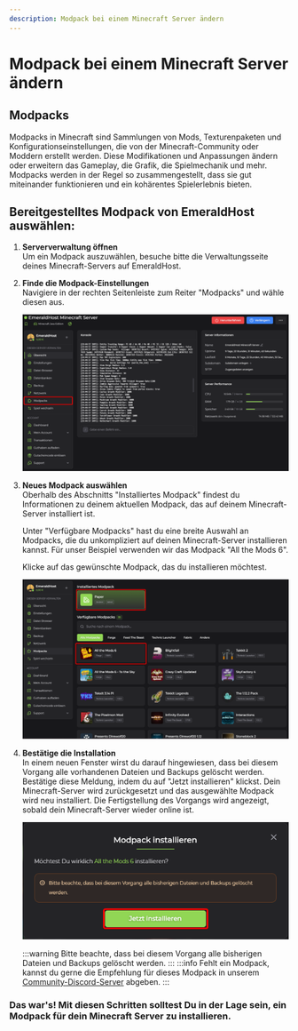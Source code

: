 ```yaml
---
description: Modpack bei einem Minecraft Server ändern
---
```


# Modpack bei einem Minecraft Server ändern

## Modpacks

Modpacks in Minecraft sind Sammlungen von Mods, Texturenpaketen und Konfigurationseinstellungen, die von der Minecraft-Community oder Moddern erstellt werden. Diese Modifikationen und Anpassungen ändern oder erweitern das Gameplay, die Grafik, die Spielmechanik und mehr. Modpacks werden in der Regel so zusammengestellt, dass sie gut miteinander funktionieren und ein kohärentes Spielerlebnis bieten.

## Bereitgestelltes Modpack von EmeraldHost auswählen:

1. <b>Serververwaltung öffnen</b><br>
    Um ein Modpack auszuwählen, besuche bitte die Verwaltungsseite deines Minecraft-Servers auf EmeraldHost.

2. <b>Finde die Modpack-Einstellungen</b><br>
    Navigiere in der rechten Seitenleiste zum Reiter "Modpacks" und wähle diesen aus.

    <img src="../../assets/gameserver/minecraft-java-edition/modpack-aendern/chrome_hRcHwnYs8E.png" />

3. <b>Neues Modpack auswählen</b><br>
    Oberhalb des Abschnitts "Installiertes Modpack" findest du Informationen zu deinem aktuellen Modpack, das auf deinem Minecraft-Server installiert ist.
    
    Unter "Verfügbare Modpacks" hast du eine breite Auswahl an Modpacks, die du unkompliziert auf deinen Minecraft-Server installieren kannst. Für unser Beispiel verwenden wir das Modpack "All the Mods 6".
    
    Klicke auf das gewünschte Modpack, das du installieren möchtest.

    <img src="../../assets/gameserver/minecraft-java-edition/modpack-aendern/guE5867Ybm.png" />

4. <b>Bestätige die Installation</b><br>
    In einem neuen Fenster wirst du darauf hingewiesen, dass bei diesem Vorgang alle vorhandenen Dateien und Backups gelöscht werden. Bestätige diese Meldung, indem du auf "Jetzt installieren" klickst. Dein Minecraft-Server wird zurückgesetzt und das ausgewählte Modpack wird neu installiert. Die Fertigstellung des Vorgangs wird angezeigt, sobald dein Minecraft-Server wieder online ist.

    <img src="../../assets/gameserver/minecraft-java-edition/modpack-aendern/chrome_pH1wtTcSqq.png" />

    :::warning
    Bitte beachte, dass bei diesem Vorgang alle bisherigen Dateien und Backups gelöscht werden.
    :::
    :::info
    Fehlt ein Modpack, kannst du gerne die Empfehlung für dieses Modpack in unserem [Community-Discord-Server](https://discord.com/invite/Gw38Ve3Nqr) abgeben.
    :::

### Das war's! Mit diesen Schritten solltest Du in der Lage sein, ein Modpack für dein Minecraft Server zu installieren.